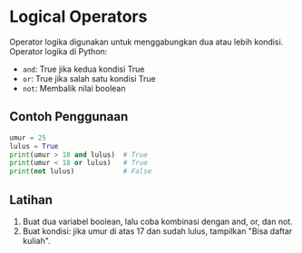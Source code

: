 # Logical Operators

Operator logika digunakan untuk menggabungkan dua atau lebih kondisi. Operator logika di Python:

- `and`: True jika kedua kondisi True
- `or`: True jika salah satu kondisi True
- `not`: Membalik nilai boolean

## Contoh Penggunaan
```python
umur = 25
lulus = True
print(umur > 18 and lulus)  # True
print(umur < 18 or lulus)   # True
print(not lulus)            # False
```

## Latihan
1. Buat dua variabel boolean, lalu coba kombinasi dengan and, or, dan not.
2. Buat kondisi: jika umur di atas 17 dan sudah lulus, tampilkan "Bisa daftar kuliah".
